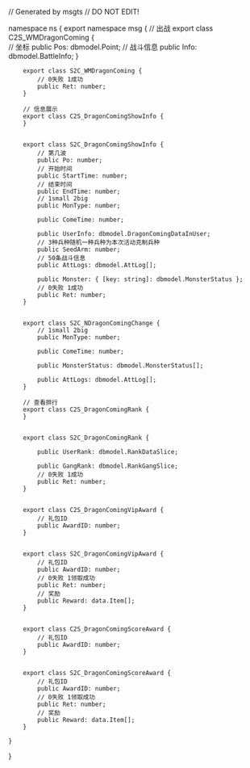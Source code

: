 // Generated by msgts
// DO NOT EDIT!

namespace ns {
	export namespace msg {
		// 出战
		export class C2S_WMDragonComing {	
			// 坐标
			public Pos: dbmodel.Point; 
			// 战斗信息
			public Info: dbmodel.BattleInfo; 
		}
		
		
		export class S2C_WMDragonComing {	
			// 0失败 1成功
			public Ret: number; 
		}
		
		// 信息展示
		export class C2S_DragonComingShowInfo {	
		}
		
		
		export class S2C_DragonComingShowInfo {	
			// 第几波
			public Po: number; 
			// 开始时间
			public StartTime: number; 
			// 结束时间
			public EndTime: number; 
			// 1small 2big
			public MonType: number; 
			
			public ComeTime: number; 
			
			public UserInfo: dbmodel.DragonComingDataInUser; 
			// 3种兵种随机一种兵种为本次活动克制兵种
			public SeedArm: number; 
			// 50条战斗信息
			public AttLogs: dbmodel.AttLog[]; 
			
			public Monster: { [key: string]: dbmodel.MonsterStatus }; 
			// 0失败 1成功
			public Ret: number; 
		}
		
		
		export class S2C_NDragonComingChange {	
			// 1small 2big
			public MonType: number; 
			
			public ComeTime: number; 
			
			public MonsterStatus: dbmodel.MonsterStatus[]; 
			
			public AttLogs: dbmodel.AttLog[]; 
		}
		
		// 查看排行
		export class C2S_DragonComingRank {	
		}
		
		
		export class S2C_DragonComingRank {	
			
			public UserRank: dbmodel.RankDataSlice; 
			
			public GangRank: dbmodel.RankGangSlice; 
			// 0失败 1成功
			public Ret: number; 
		}
		
		
		export class C2S_DragonComingVipAward {	
			// 礼包ID
			public AwardID: number; 
		}
		
		
		export class S2C_DragonComingVipAward {	
			// 礼包ID
			public AwardID: number; 
			// 0失败 1领取成功
			public Ret: number; 
			// 奖励
			public Reward: data.Item[]; 
		}
		
		
		export class C2S_DragonComingScoreAward {	
			// 礼包ID
			public AwardID: number; 
		}
		
		
		export class S2C_DragonComingScoreAward {	
			// 礼包ID
			public AwardID: number; 
			// 0失败 1领取成功
			public Ret: number; 
			// 奖励
			public Reward: data.Item[]; 
		}
		
	}
}
